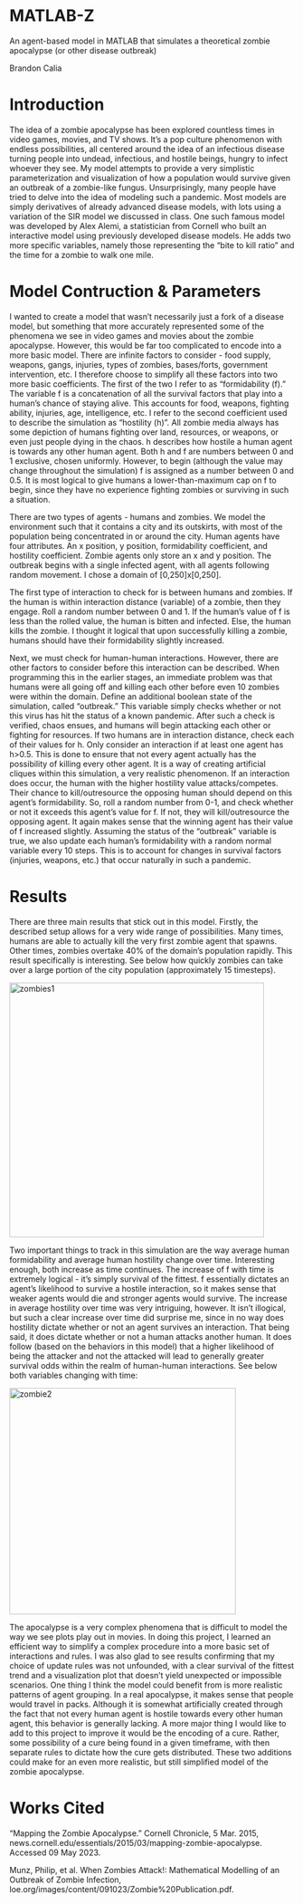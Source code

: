 # MATLAB-Z
An agent-based model in MATLAB that simulates a theoretical zombie apocalypse (or other disease outbreak)

Brandon Calia



# Introduction
The idea of a zombie apocalypse has been explored countless times in video games, movies, and TV shows. It’s a pop culture phenomenon with endless possibilities, all centered around the idea of an infectious disease turning people into undead, infectious, and hostile beings, hungry to infect whoever they see. My model attempts to provide a very simplistic parameterization and visualization of how a population would survive given an outbreak of a zombie-like fungus. Unsurprisingly, many people have tried to delve into the idea of modeling such a pandemic. Most models are simply derivatives of already advanced disease models, with lots using a variation of the SIR model we discussed in class. One such famous model was developed by Alex Alemi, a statistician from Cornell who built an interactive model using previously developed disease models. He adds two more specific variables, namely those representing the “bite to kill ratio” and the time for a zombie to walk one mile. 

# Model Contruction & Parameters
I wanted to create a model that wasn’t necessarily just a fork of a disease model, but something that more accurately represented some of the phenomena we see in video games and movies about the zombie apocalypse. However, this would be far too complicated to encode into a more basic model. There are infinite factors to consider - food supply, weapons, gangs, injuries, types of zombies, bases/forts, government intervention, etc. I therefore choose to simplify all these factors into two more basic coefficients. The first of the two I refer to as “formidability (f).” The variable f is a concatenation of all the survival factors that play into a human’s chance of staying alive. This accounts for food, weapons, fighting ability, injuries, age, intelligence, etc. I refer to the second coefficient used to describe the simulation as “hostility (h)”. All zombie media always has some depiction of humans fighting over land, resources, or weapons, or even just people dying in the chaos. h describes how hostile a human agent is towards any other human agent. Both h and f are numbers between 0 and 1 exclusive, chosen uniformly. However, to begin (although the value may change throughout the simulation) f is assigned as a number between 0 and 0.5. It is most logical to give humans a lower-than-maximum cap on f to begin, since they have no experience fighting zombies or surviving in such a situation. 

There are two types of agents - humans and zombies. We model the environment such that it contains a city and its outskirts, with most of the population being concentrated in or around the city. Human agents have four attributes. An x position, y position, formidability coefficient, and hostility coefficient. Zombie agents only store an x and y position. The outbreak begins with a single infected agent, with all agents following random movement. I chose a domain of [0,250]x[0,250].

The first type of interaction to check for is between humans and zombies. If the human is within interaction distance (variable) of a zombie, then they engage. Roll a random number between 0 and 1. If the human’s value of f is less than the rolled value, the human is bitten and infected. Else, the human kills the zombie. I thought it logical that upon successfully killing a zombie, humans should have their formidability slightly increased. 
 
Next, we must check for human-human interactions. However, there are other factors to consider before this interaction can be described. When programming this in the earlier stages, an immediate problem was that humans were all going off and killing each other before even 10 zombies were within the domain. Define an additional boolean state of the simulation, called “outbreak.”  This variable simply checks whether or not this virus has hit the status of a known pandemic. After such a check is verified, chaos ensues, and humans will begin attacking each other or fighting for resources. If two humans are in interaction distance, check each of their values for h. Only consider an interaction if at least one agent has h>0.5. This is done to ensure that not every agent actually has the possibility of killing every other agent. It is a way of creating artificial cliques within this simulation, a very realistic phenomenon. If an interaction does occur, the human with the higher hostility value attacks/competes. Their chance to kill/outresource the opposing human should depend on this agent’s formidability. So, roll a random number from 0-1, and check whether or not it exceeds this agent’s value for f. If not, they will kill/outresource the opposing agent. It again makes sense that the winning agent has their value of f increased slightly. Assuming the status of the “outbreak” variable is true, we also update each human’s formidability with a random normal variable every 10 steps. This is to account for changes in survival factors (injuries, weapons, etc.) that occur naturally in such a pandemic. 


# Results
There are three main results that stick out in this model. Firstly, the described setup allows for a very wide range of possibilities. Many times, humans are able to actually kill the very first zombie agent that spawns. Other times, zombies overtake 40% of the domain’s population rapidly. This result specifically is interesting. See below how quickly zombies can take over a large portion of the city population (approximately 15 timesteps). 

<img width="450" alt="zombies1" src="https://github.com/brandoncalia/MATLAB-Z/assets/41372799/29e88c6f-6909-4c17-8014-cb9a40a5c975">


Two important things to track in this simulation are the way average human formidability and average human hostility change over time. Interesting enough, both increase as time continues. The increase of f with time is extremely logical - it’s simply survival of the fittest. f essentially dictates an agent’s likelihood to survive a hostile interaction, so it makes sense that weaker agents would die and stronger agents would survive. The increase in average hostility over time was very intriguing, however. It isn’t illogical, but such a clear increase over time did surprise me, since in no way does hostility dictate whether or not an agent survives an interaction. That being said, it does dictate whether or not a human attacks another human. It does follow (based on the behaviors in this model) that a higher likelihood of being the attacker and not the attacked will lead to generally greater survival odds within the realm of human-human interactions. See below both variables changing with time: 

<img width="400" alt="zombie2" src="https://github.com/brandoncalia/MATLAB-Z/assets/41372799/b0d289eb-1f18-4de7-8625-22802726231b">



The apocalypse is a very complex phenomena that is difficult to model the way we see plots play out in movies. In doing this project, I learned an efficient way to simplify a complex procedure into a more basic set of interactions and rules. I was also glad to see results confirming that my choice of update rules was not unfounded, with a clear survival of the fittest trend and a visualization plot that doesn’t yield unexpected or impossible scenarios. One thing I think the model could benefit from is more realistic patterns of agent grouping. In a real apocalypse, it makes sense that people would travel in packs. Although it is somewhat artificially created through the fact that not every human agent is hostile towards every other human agent, this behavior is generally lacking. A more major thing I would like to add to this project to improve it would be the encoding of a cure. Rather, some possibility of a cure being found in a given timeframe, with then separate rules to dictate how the cure gets distributed. These two additions could make for an even more realistic, but still simplified model of the zombie apocalypse. 


# Works Cited 
“Mapping the Zombie Apocalypse.” Cornell Chronicle, 5 Mar. 2015, 
news.cornell.edu/essentials/2015/03/mapping-zombie-apocalypse. Accessed 09 May 
2023. 

Munz, Philip, et al. When Zombies Attack!: Mathematical Modelling of an Outbreak of Zombie 
Infection, loe.org/images/content/091023/Zombie%20Publication.pdf. 
